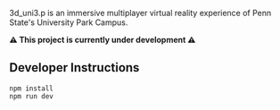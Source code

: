 3d_uni3.p is an immersive multiplayer virtual reality experience of Penn State's University Park Campus.

**⚠️ This project is currently under development ⚠️**


## Developer Instructions

```
npm install
npm run dev
```


